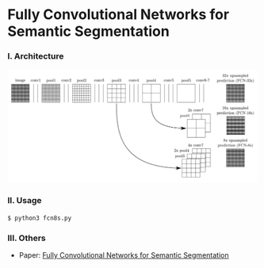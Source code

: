 # Fully Convolutional Networks for Semantic Segmentation

### I. Architecture

<img src='net.png'>

### II. Usage

```shell
$ python3 fcn8s.py
```

### III. Others

- Paper: [Fully Convolutional Networks
  for Semantic Segmentation](https://arxiv.org/pdf/1605.06211.pdf)